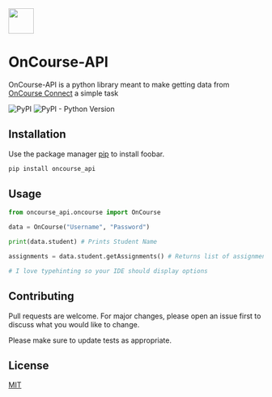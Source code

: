 
  <img width="50px" src="https://cdn.discordapp.com/attachments/848365417688203294/892262456271978566/oncourselogo.svg">

# OnCourse-API

OnCourse-API is a python library meant to make getting data from [OnCourse Connect](https://www.oncourseconnect.com/) a simple task

![PyPI](https://img.shields.io/pypi/v/oncourse-api) ![PyPI - Python Version](https://img.shields.io/pypi/pyversions/oncourse-api?color=blue)

## Installation

Use the package manager [pip](https://pip.pypa.io/en/stable/) to install foobar.

```bash
pip install oncourse_api
```

## Usage

```python
from oncourse_api.oncourse import OnCourse

data = OnCourse("Username", "Password")

print(data.student) # Prints Student Name

assignments = data.student.getAssignments() # Returns list of assignments

# I love typehinting so your IDE should display options
```

## Contributing
Pull requests are welcome. For major changes, please open an issue first to discuss what you would like to change.

Please make sure to update tests as appropriate.

## License
[MIT](https://choosealicense.com/licenses/mit/)
